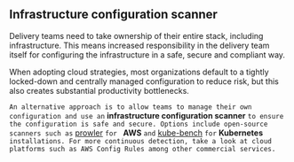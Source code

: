 
## Infrastructure configuration scanner

Delivery teams need to take ownership of their entire stack, including infrastructure. This means increased responsibility in the delivery team itself for configuring the infrastructure in a safe, secure and compliant way. 

When adopting cloud strategies, most organizations default to a tightly locked-down and centrally managed configuration to reduce risk, but this also creates substantial productivity bottlenecks. 

```An alternative approach is to allow teams to manage their own configuration and use an``` **infrastructure configuration scanner** ```to ensure the configuration is safe and secure. Options include open-source scanners such as``` [prowler](https://github.com/toniblyx/prowler) ```for ``` **AWS** ```and``` [kube-bench](https://www.thoughtworks.com/radar/tools/kube-bench) ```for``` **Kubernetes** ``` installations. For more continuous detection, take a look at cloud platforms such as AWS Config Rules among other commercial services.```
